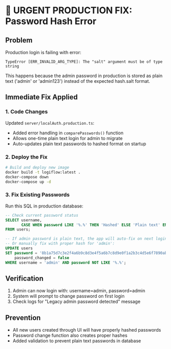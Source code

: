 # 🚨 URGENT PRODUCTION FIX: Password Hash Error

## Problem
Production login is failing with error:
```
TypeError [ERR_INVALID_ARG_TYPE]: The "salt" argument must be of type string
```

This happens because the admin password in production is stored as plain text ('admin' or 'admin123') instead of the expected hash.salt format.

## Immediate Fix Applied

### 1. Code Changes
Updated `server/localAuth.production.ts`:
- Added error handling in `comparePasswords()` function
- Allows one-time plain text login for admin to migrate
- Auto-updates plain text passwords to hashed format on startup

### 2. Deploy the Fix

```bash
# Build and deploy new image
docker build -t logiflow:latest .
docker-compose down
docker-compose up -d
```

### 3. Fix Existing Passwords

Run this SQL in production database:
```sql
-- Check current password status
SELECT username, 
       CASE WHEN password LIKE '%.%' THEN 'Hashed' ELSE 'Plain text' END as status
FROM users;

-- If admin password is plain text, the app will auto-fix on next login
-- Or manually fix with proper hash for 'admin':
UPDATE users 
SET password = '8b1a75d7c3e2f4a6b9c8d3e4f5a6b7c8d9e0f1a2b3c4d5e6f7890abcdef123456.a1b2c3d4e5f6789012345678',
    password_changed = false
WHERE username = 'admin' AND password NOT LIKE '%.%';
```

## Verification
1. Admin can now login with: username=admin, password=admin
2. System will prompt to change password on first login
3. Check logs for "Legacy admin password detected" message

## Prevention
- All new users created through UI will have properly hashed passwords
- Password change function also creates proper hashes
- Added validation to prevent plain text passwords in database